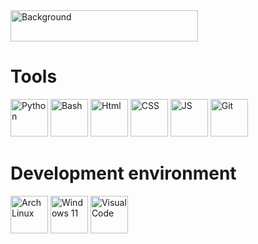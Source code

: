 <div>
  <img src="header/head_background.png" width=300, height=50 alt="Background" />
</div>
<div>
  <h1>Tools</h1>
  <img src="https://cdn.jsdelivr.net/gh/devicons/devicon@latest/icons/python/python-original.svg" width=60, height=60 alt="Python" />
  <img src="https://cdn.jsdelivr.net/gh/devicons/devicon@latest/icons/bash/bash-original.svg" width=60, height=60 alt="Bash" />
  <img src="https://cdn.jsdelivr.net/gh/devicons/devicon@latest/icons/html5/html5-original.svg" width=60, height=60 alt="Html" />
  <img src="https://cdn.jsdelivr.net/gh/devicons/devicon@latest/icons/css3/css3-original.svg" width=60, height=60 alt="CSS" />
  <img src="https://cdn.jsdelivr.net/gh/devicons/devicon@latest/icons/javascript/javascript-original.svg" width=60, height=60 alt="JS" />
  <img src="https://cdn.jsdelivr.net/gh/devicons/devicon@latest/icons/git/git-original.svg" width=60, height=60 alt="Git" />
</div>
<div>
  <h1>Development environment</h1>
  <img src="https://cdn.jsdelivr.net/gh/devicons/devicon@latest/icons/archlinux/archlinux-original.svg" width=60, height=60 alt="Arch Linux" />
  <img src="https://cdn.jsdelivr.net/gh/devicons/devicon@latest/icons/windows11/windows11-original.svg" width=60, height=60 alt="Windows 11" />
  <img src="https://cdn.jsdelivr.net/gh/devicons/devicon@latest/icons/vscode/vscode-original.svg" width=60, height=60 alt="Visual Code" />
</div>
